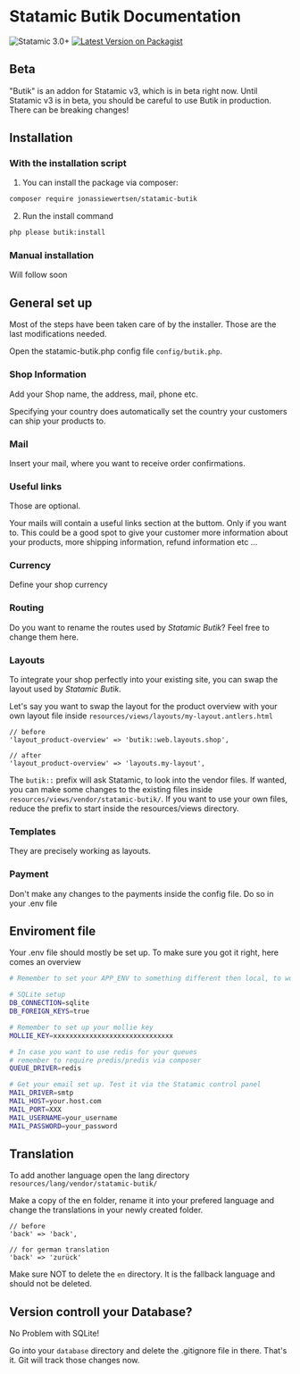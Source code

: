 # Statamic Butik Documentation
![Statamic 3.0+](https://img.shields.io/badge/Statamic-3.0+-FF269E?style=for-the-badge&link=https://statamic.com)
[![Latest Version on Packagist](https://img.shields.io/packagist/v/jonassiewertsen/statamic-butik.svg?style=flat-square)](https://packagist.org/packages/jonassiewertsen/statamic-butik)

## Beta

"Butik" is an addon for Statamic v3, which is in beta right now. Until Statamic v3 is in beta, you should be careful to use Butik in production. There can be breaking changes!

## Installation

### With the installation script

1. You can install the package via composer:
```bash
composer require jonassiewertsen/statamic-butik
```

2. Run the install command
```bash
php please butik:install
```

### Manual installation

Will follow soon

## General set up

Most of the steps have been taken care of by the installer. Those are the last modifications needed. 

Open the statamic-butik.php config file `config/butik.php`.

### Shop Information

Add your Shop name, the address, mail, phone etc.

Specifying your country does automatically set the country your customers can ship your products to.

### Mail

Insert your mail, where you want to receive order confirmations. 

### Useful links

Those are optional. 

Your mails will contain a useful links section at the buttom. Only if you want to. This could be a good spot to give your customer more information about your products, more shipping information, refund information etc ...


### Currency

Define your shop currency

### Routing

Do you want to rename the routes used by *Statamic Butik*? Feel free to change them here. 

### Layouts

To integrate your shop perfectly into your existing site, you can swap the layout used by *Statamic Butik*. 

Let's say you want to swap the layout for the product overview with your own layout file inside `resources/views/layouts/my-layout.antlers.html`

```
// before
'layout_product-overview' => 'butik::web.layouts.shop',

// after
'layout_product-overview' => 'layouts.my-layout',
```

The `butik::` prefix will ask Statamic, to look into the vendor files. If wanted, you can make some changes to the existing files inside `resources/views/vendor/statamic-butik/`. 
If you want to use your own files, reduce the prefix to start inside the resources/views directory.

### Templates

They are precisely working as layouts.

### Payment

Don't make any changes to the payments inside the config file. Do so in your .env file

## Enviroment file

Your .env file should mostly be set up. To make sure you got it right, here comes an overview

```bash
# Remember to set your APP_ENV to something different then local, to work with webhooks.

# SQLite setup
DB_CONNECTION=sqlite
DB_FOREIGN_KEYS=true

# Remember to set up your mollie key
MOLLIE_KEY=xxxxxxxxxxxxxxxxxxxxxxxxxxxxxx

# In case you want to use redis for your queues
# remember to require predis/predis via composer
QUEUE_DRIVER=redis

# Get your email set up. Test it via the Statamic control panel
MAIL_DRIVER=smtp
MAIL_HOST=your.host.com
MAIL_PORT=XXX
MAIL_USERNAME=your_username
MAIL_PASSWORD=your_password
```

## Translation

To add another language open the lang directory `resources/lang/vendor/statamic-butik/`

Make a copy of the en folder, rename it into your prefered language and change the translations in your newly created folder.

```
// before
'back' => 'back',

// for german translation
'back' => 'zurück'
```

Make sure NOT to delete the `en` directory. It is the fallback language and should not be deleted.

## Version controll your Database?

No Problem with SQLite! 

Go into your `database` directory and delete the .gitignore file in there. That's it. Git will track those changes now. 
